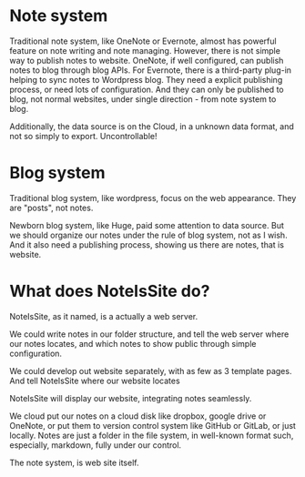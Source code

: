 # Note system

Traditional note system, like OneNote or Evernote, almost has powerful feature on note writing and note managing.
However, there is not simple way to publish notes to website.
OneNote, if well configured, can publish notes to blog through blog APIs. 
For Evernote, there is a third-party plug-in helping to sync notes to Wordpress blog.
They need a explicit publishing process, or need lots of configuration.
And they can only be published to blog, not normal websites, under single direction - from note system to blog.


Additionally, the data source is on the Cloud, in a unknown data format, and not so simply to export. Uncontrollable!

# Blog system

Traditional blog system, like wordpress, focus on the web appearance.
They are "posts", not notes.

Newborn blog system, like Huge, paid some attention to data source.
But we should organize our notes under the rule of blog system, not as I wish.
And it also need a publishing process, showing us there are notes, that is website.

# What does NoteIsSite do?

NoteIsSite, as it named, is a actually a web server.

We could write notes in our folder structure,
and tell the web server where our notes locates, and which notes to show public through simple configuration.

We could develop out website separately, with as few as 3 template pages.
And tell NoteIsSite where our website locates

NoteIsSite will display our website, integrating notes seamlessly.

We cloud put our notes on a cloud disk like dropbox, google drive or OneNote,
or put them to version control system like GitHub or GitLab, or just locally.
Notes are just a folder in the file system, in well-known format such, especially, markdown, fully under our control.

The note system, is web site itself.
